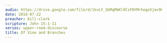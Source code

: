 ```yaml
---
audio: https://drive.google.com/file/d/1kvLY_SbMqMbKl9CsF0YMrhegoVjev96f/view
date: 2018-07-22
preacher: bill-clark
scripture: John 15:1-11
series: upper-room-discourse
title: Of Vine and Branches
---
```

